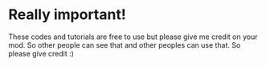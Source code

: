 # Really important!
These codes and tutorials are free to use but please give me credit on your mod.
So other people can see that and other peoples can use that.
So please give credit :)
